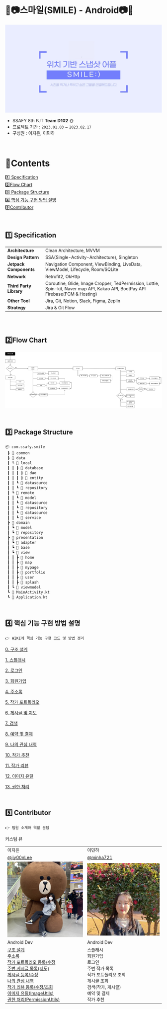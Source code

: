 # ​🧡📷스마일(​SMILE) - Android📷🧡

![스마일 로고](https://github.com/SMILE-SSAFY/.github/blob/main/image/logo.PNG.gif)

- SSAFY 8th PJT **Team D102**​ 🌞
- 프로젝트 기간 : `2023.01.03` ~ `2023.02.17`
- 구성원 : 이지윤, 이민하

<br>

# :green_book:​Contents

[:one:​ Specification](#one-specification)<br>
[:two:​ Flow Chart](#two-flow-chart)<br>
[:three:​ Package Structure](#three-package-structure)<br>
[:four:​ 핵심 기능 구현 방법 설명](#four-핵심-기능-구현-방법-설명)<br>
[:five:​ Contributor](#five-contributor)<br>

<br>

## ​:one:​ Specification

<table class="tg">
<tbody>
  <tr>
    <td><b>Architecture</b></td>
    <td>Clean Architecture, MVVM</td>
  </tr>
<tr>
    <td><b>Design Pattern</b></td>
<td>SSA(Single-Activity-Architecture), Singleton</td>
</tr>
<tr>
    <td><b>Jetpack Components</b></td>
<td>Navigation Component, ViewBinding, LiveData, ViewModel, Lifecycle, Room/SQLite</td>
</tr>
<tr>
    <td><b>Network</b></td>
<td>Retrofit2, OkHttp</td>
</tr>
<tr>
    <td><b>Third Party Library</b></td>
    <td>Coroutine, Glide, Image Cropper, TedPermission, Lottie, Spin-kit, Naver map API, Kakao API, BootPay API Firebase(FCM & Hosting)</td>
</tr>
<tr>
    <td><b>Other Tool</b></td>
<td>Jira, Git, Notion, Slack, Figma, Zeplin</td>
</tr>
<tr>
    <td><b>Strategy</b></td>
<td>Jira & Git Flow</td>
</tr>
</tbody>
</table>

<br>

<br>

## :two:​ Flow Chart

![img](https://github.com/SMILE-SSAFY/.github/blob/main/image/flow_chart.png)

<br>

## :three:​ Package Structure

```
📦 com.ssafy.smile
 ┣ 📂 common
 ┣ 📂 data
 ┃ ┗ 📂 local
 ┃ ┃ ┣ 📂 database
 ┃ ┃ ┃ ┣ 📂 dao
 ┃ ┃ ┃ ┣ 📂 entity
 ┃ ┃ ┗ 📂 datasource
 ┃ ┃ ┗ 📂 repository
 ┃ ┗ 📂 remote
 ┃ ┃ ┗ 📂 model
 ┃ ┃ ┗ 📂 datasource
 ┃ ┃ ┗ 📂 repository
 ┃ ┃ ┗ 📂 datasource
 ┃ ┃ ┗ 📂 service
 ┣ 📂 domain
 ┃ ┗ 📂 model
 ┃ ┗ 📂 repository
 ┣ 📂 presentation
 ┃ ┗ 📂 adapter
 ┃ ┗ 📂 base
 ┃ ┗ 📂 view
 ┃ ┃ ┣ 📂 home
 ┃ ┃ ┣ 📂 map
 ┃ ┃ ┣ 📂 mypage
 ┃ ┃ ┣ 📂 portfolio
 ┃ ┃ ┣ 📂 user
 ┃ ┃ ┣ 📂 splash
 ┃ ┗ 📂 viewmodel
 ┗ 📜 MainActivity.kt
 ┗ 📜 Application.kt
```

<br>

## :four:​ 핵심 기능 구현 방법 설명

```
👉 WIKI에 핵심 기능 구현 코드 및 방법 정리
```

[0. 구조 설계](https://github.com/SMILE-SSAFY/.github/wiki/4.4.0-구조%20설계)

[1. 스플래시](https://github.com/SMILE-SSAFY/.github/wiki/4.4.1-스플래시)

[2. 로그인](https://github.com/SMILE-SSAFY/.github/wiki/4.4.2-로그인)

[3. 회원가입](https://github.com/SMILE-SSAFY/.github/wiki/4.4.3-회원가입)

[4. 주소록](https://github.com/SMILE-SSAFY/.github/wiki/4.4.4-주소록)

[5. 작가 포트폴리오](https://github.com/SMILE-SSAFY/.github/wiki/4.4.5-작가%20포트폴리오)

[6. 게시글 및 지도](https://github.com/SMILE-SSAFY/.github/wiki/4.4.6-게시글%20및%20지도)

[7. 검색](https://github.com/SMILE-SSAFY/.github/wiki/4.4.7-검색)

[8. 예약 및 결제](https://github.com/SMILE-SSAFY/.github/wiki/4.4.8-예약%20및%20결제)

[9. 나의 관심 내역](https://github.com/SMILE-SSAFY/.github/wiki/4.4.9-나의%20관심%20내역)

[10. 작가 추천](https://github.com/SMILE-SSAFY/.github/wiki/4.4.10-작가추천)

[11. 작가 리뷰](https://github.com/SMILE-SSAFY/.github/wiki/4.4.11-작가%20리뷰)

[12. 이미지 유틸](https://github.com/SMILE-SSAFY/.github/wiki/4.4.12-이미지%20유틸)

[13. 권한 처리](https://github.com/SMILE-SSAFY/.github/wiki/4.4.13-권한%20처리)
        

<br>

## :five:​ Contributor

```
👉 팀원 소개와 역할 분담
```

<table class="tg">
<tbody>
    <tr>
        <td>이지윤</td>
        <td>이민하</td>
    </tr>
    <tr>
        <td><a href="https://github.com/jiy00nLee">@jiy00nLee</a></td>
        <td><a href="https://github.com/minha721">@minha721</a></td>
    </tr>
    <tr>
        <td><img src="https://github.com/SMILE-SSAFY/.github/blob/main/image/profile_jiyun.jpeg" width="300px"/></td>
        <td><img src="https://github.com/SMILE-SSAFY/.github/blob/main/image/profile_minha.jpeg" width="300px"/></td>
    </tr>
    <tr>
        <td>Android Dev</td>
        <td>Android Dev</td>
    </tr>
    <tr>
        <td><a href="https://github.com/SMILE-SSAFY/.github/wiki/4.4.0-구조%20설계">구조 설계</a><br>
        <a href="https://github.com/SMILE-SSAFY/.github/wiki/4.4.4-주소록">주소록</a><br>
        <a href="https://github.com/SMILE-SSAFY/.github/wiki/4.4.5-작가%20포트폴리오">작가 포트폴리오 등록/수정</a><br>
        <a href="https://github.com/SMILE-SSAFY/.github/wiki/4.4.6-게시글%20및%20지도">주변 게시글 목록(지도)</a><br>
        <a href="https://github.com/SMILE-SSAFY/.github/wiki/4.4.6-게시글%20및%20지도">게시글 등록/수정</a><br>
        <a href="https://github.com/SMILE-SSAFY/.github/wiki/4.4.9-나의%20관심%20내역">나의 관심 내역</a><br>
        <a href="https://github.com/SMILE-SSAFY/.github/wiki/4.4.11-작가%20리뷰">작가 리뷰 등록/수정/조회</a><br>
        <a href="https://github.com/SMILE-SSAFY/.github/wiki/4.4.12-이미지%20유틸">이미지 유틸(ImageUtils)</a><br>
        <a href="https://github.com/SMILE-SSAFY/.github/wiki/4.4.13-권한%20처리">권한 처리(PermissionUtils)</a><br></td>
        <td>스플래시<br>
        회원가입<br>
        로그인<br>
        주변 작가 목록<br>
        작가 포트폴리오 조회<br>
        게시글 조회<br>
        검색(작가, 게시글)<br>
        예약 및 결제<br>
        작가 추천</td>
        커스텀 뷰</td>
    </tr>
</tbody>
</table>
